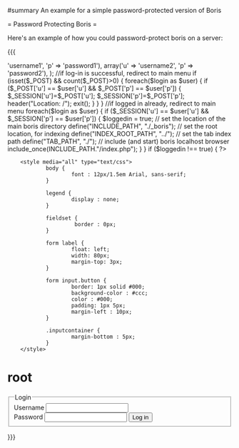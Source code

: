 #summary An example for a simple password-protected version of Boris

= Password Protecting Boris =

Here's an example of how you could password-protect boris on a server:

{{{
<?php
        session_start();
 
        // login
        $login = array(
            array('u' => 'username1', 'p' => 'password1'),
            array('u' => 'username2', 'p' => 'password2'),
        );
 
        //if log-in is successful, redirect to main menu
        if (isset($_POST) && count($_POST)>0) {
            foreach($login as $user) {
                if ($_POST['u'] == $user['u'] && $_POST['p'] == $user['p']) {
                    $_SESSION['u']=$_POST['u'];
                    $_SESSION['p']=$_POST['p'];
                    header("Location: /");
                    exit();
                }
            }
        }   

    //if logged in already, redirect to main menu
    foreach($login as $user) {
            if ($_SESSION['u'] == $user['u'] && $_SESSION['p'] == $user['p']) {
             $loggedin = true;
 
                // set the location of the main boris directory 
                define("INCLUDE_PATH", "./_boris");

                 // set the root location, for indexing
                define("INDEX_ROOT_PATH", "../");
 
                // set the tab index path
                define("TAB_PATH", "./"); 

                // include (and start) boris localhost browser
                include_once(INCLUDE_PATH."/index.php");
        }
    } 

if ($loggedin !== true) {
?>      
<!DOCTYPE html PUBLIC "-//W3C//DTD XHTML 1.0 Strict//EN" "http://www.w3.org/TR/xhtml1/DTD/xhtml1-strict.dtd">
 <html xmlns="http://www.w3.org/1999/xhtml">
<head>
        <title>root</title>     
        <meta http-equiv="imagetoolbar" content="no" />
        <meta name="MSSmartTagsPreventParsing" content="true" />        
        <meta http-equiv="Content-Type" content="text/html; charset=iso-8859-1" />
        <meta name="robots" content="noindex,nofollow" />
 
        <style media="all" type="text/css">                
                body { 
                        font : 12px/1.5em Arial, sans-serif;
                }
                
                legend { 
                        display : none;
                }
                
                fieldset {
                         border : 0px;
                }
                
                form label {
                        float: left;
                        width: 80px;
                        margin-top: 3px;
                }
 
                form input.button {
                        border: 1px solid #000;
                        background-color : #ccc;
                        color : #000;
                        padding: 1px 5px;
                        margin-left : 10px;
                }
 
                .inputcontainer { 
                        margin-bottom : 5px;
                } 
        </style>
 
</head>
<body>        <div id="horizon">
                <div id="wrapper">
                        <div id="contentwrap">
                                <h1>root</h1>
                        <form method="post" action="">
                                <fieldset>
                                        <legend>Login</legend>
                                        <div class="inputcontainer">
                                                <label for="u">Username</label>
                                                <input type="text" id="u" name="u" />
                                        </div>
                                        <div class="inputcontainer">
                                                <label for="p">Password</label>
                                                <input type="text" id="p" name="p" />
                                                <input class="button" type="submit" name="login" id="button" value="Log in" />
                                        </div>
                                </fieldset>
                        </form>
                        </div>
                </div>
        </div>
</body>
</html>
<?php
}
?>
}}}